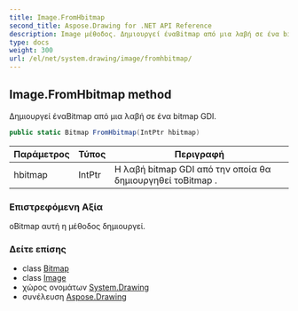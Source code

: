 ```yaml
---
title: Image.FromHbitmap
second_title: Aspose.Drawing for .NET API Reference
description: Image μέθοδος. Δημιουργεί έναBitmap από μια λαβή σε ένα bitmap GDI.
type: docs
weight: 300
url: /el/net/system.drawing/image/fromhbitmap/
---
```

## Image.FromHbitmap method

Δημιουργεί έναBitmap από μια λαβή σε ένα bitmap GDI.

```csharp
public static Bitmap FromHbitmap(IntPtr hbitmap)
```

| Παράμετρος | Τύπος | Περιγραφή |
| --- | --- | --- |
| hbitmap | IntPtr | Η λαβή bitmap GDI από την οποία θα δημιουργηθεί τοBitmap . |

### Επιστρεφόμενη Αξία

οBitmap αυτή η μέθοδος δημιουργεί.

### Δείτε επίσης

* class [Bitmap](../../bitmap/)
* class [Image](../)
* χώρος ονομάτων [System.Drawing](../../image/)
* συνέλευση [Aspose.Drawing](../../../)


